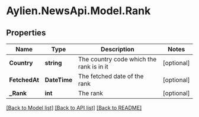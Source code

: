 
# Aylien.NewsApi.Model.Rank

## Properties

Name | Type | Description | Notes
------------ | ------------- | ------------- | -------------
**Country** | **string** | The country code which the rank is in it | [optional] 
**FetchedAt** | **DateTime** | The fetched date of the rank | [optional] 
**_Rank** | **int** | The rank | [optional] 

[[Back to Model list]](../README.md#documentation-for-models)
[[Back to API list]](../README.md#documentation-for-api-endpoints)
[[Back to README]](../README.md)

